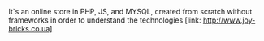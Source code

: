 It`s an online store in PHP, JS, and MYSQL, created from scratch without frameworks in order to understand the technologies [link: http://www.joy-bricks.co.ua]
